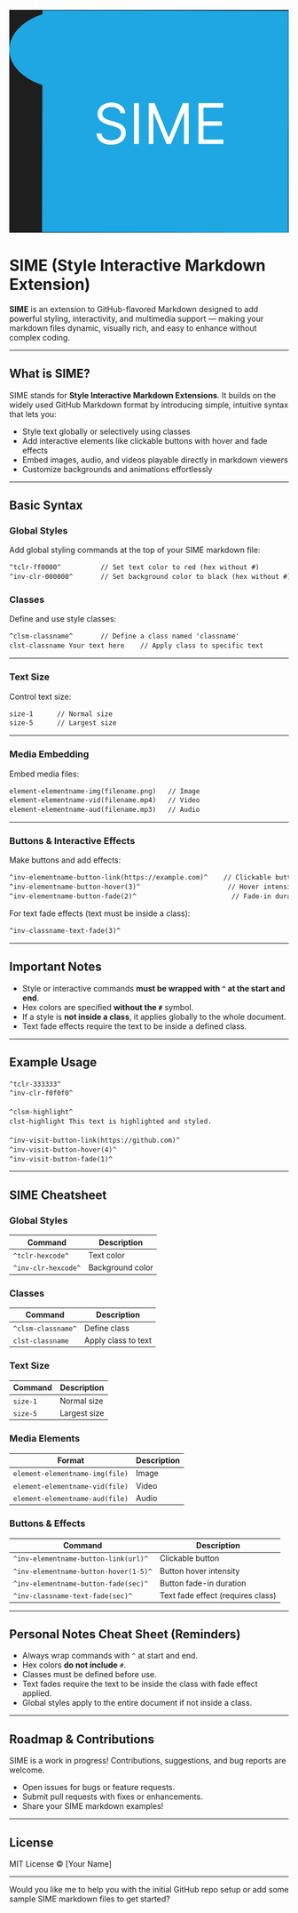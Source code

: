 ![SIME Logo](docs/logo.svg)



# SIME (Style Interactive Markdown Extension)

**SIME** is an extension to GitHub-flavored Markdown designed to add powerful styling, interactivity, and multimedia support — making your markdown files dynamic, visually rich, and easy to enhance without complex coding.

---

## What is SIME?

SIME stands for **Style Interactive Markdown Extensions**. It builds on the widely used GitHub Markdown format by introducing simple, intuitive syntax that lets you:

* Style text globally or selectively using classes
* Add interactive elements like clickable buttons with hover and fade effects
* Embed images, audio, and videos playable directly in markdown viewers
* Customize backgrounds and animations effortlessly

---

## Basic Syntax

### Global Styles

Add global styling commands at the top of your SIME markdown file:

```markdown
^tclr-ff0000^          // Set text color to red (hex without #)
^inv-clr-000000^       // Set background color to black (hex without #)
```

### Classes

Define and use style classes:

```markdown
^clsm-classname^       // Define a class named 'classname'
clst-classname Your text here    // Apply class to specific text
```

---

### Text Size

Control text size:

```markdown
size-1      // Normal size
size-5      // Largest size
```

---

### Media Embedding

Embed media files:

```markdown
element-elementname-img(filename.png)   // Image
element-elementname-vid(filename.mp4)   // Video
element-elementname-aud(filename.mp3)   // Audio
```

---

### Buttons & Interactive Effects

Make buttons and add effects:

```markdown
^inv-elementname-button-link(https://example.com)^    // Clickable button
^inv-elementname-button-hover(3)^                      // Hover intensity (1-5)
^inv-elementname-button-fade(2)^                        // Fade-in duration in seconds
```

For text fade effects (text must be inside a class):

```markdown
^inv-classname-text-fade(3)^
```

---

## Important Notes

* Style or interactive commands **must be wrapped with `^` at the start and end**.
* Hex colors are specified **without the `#`** symbol.
* If a style is **not inside a class**, it applies globally to the whole document.
* Text fade effects require the text to be inside a defined class.

---

## Example Usage

```markdown
^tclr-333333^
^inv-clr-f0f0f0^

^clsm-highlight^
clst-highlight This text is highlighted and styled.

^inv-visit-button-link(https://github.com)^
^inv-visit-button-hover(4)^
^inv-visit-button-fade(1)^
```

---

## SIME Cheatsheet

### Global Styles

| Command             | Description      |
| ------------------- | ---------------- |
| `^tclr-hexcode^`    | Text color       |
| `^inv-clr-hexcode^` | Background color |

### Classes

| Command            | Description         |
| ------------------ | ------------------- |
| `^clsm-classname^` | Define class        |
| `clst-classname`   | Apply class to text |

### Text Size

| Command  | Description  |
| -------- | ------------ |
| `size-1` | Normal size  |
| `size-5` | Largest size |

### Media Elements

| Format                          | Description |
| ------------------------------- | ----------- |
| `element-elementname-img(file)` | Image       |
| `element-elementname-vid(file)` | Video       |
| `element-elementname-aud(file)` | Audio       |

### Buttons & Effects

| Command                               | Description                       |
| ------------------------------------- | --------------------------------- |
| `^inv-elementname-button-link(url)^`  | Clickable button                  |
| `^inv-elementname-button-hover(1-5)^` | Button hover intensity            |
| `^inv-elementname-button-fade(sec)^`  | Button fade-in duration           |
| `^inv-classname-text-fade(sec)^`      | Text fade effect (requires class) |

---

## Personal Notes Cheat Sheet (Reminders)

* Always wrap commands with `^` at start and end.
* Hex colors **do not include** `#`.
* Classes must be defined before use.
* Text fades require the text to be inside the class with fade effect applied.
* Global styles apply to the entire document if not inside a class.

---

## Roadmap & Contributions

SIME is a work in progress! Contributions, suggestions, and bug reports are welcome.

* Open issues for bugs or feature requests.
* Submit pull requests with fixes or enhancements.
* Share your SIME markdown examples!

---

## License

MIT License © [Your Name]

---

Would you like me to help you with the initial GitHub repo setup or add some sample SIME markdown files to get started?
